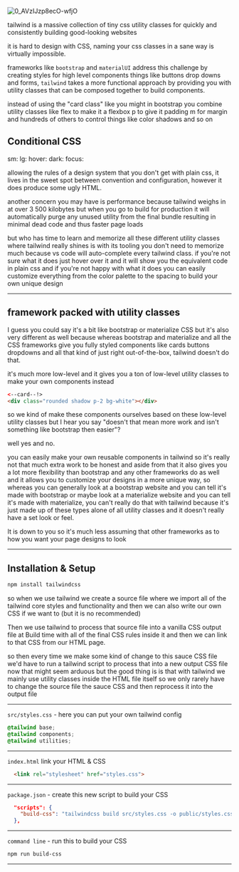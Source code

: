 
![0_AVzIJzp8ecO-wfjO](https://user-images.githubusercontent.com/55017307/135221317-95dfa98a-9b3d-4d69-b6b4-e3349d7a8562.jpg)

tailwind is a massive collection of tiny css utility classes for quickly and consistently building good-looking websites

it is hard to design with CSS, naming your css classes in a sane way is virtually impossible.

frameworks like `bootstrap` and `materialUI` address this challenge by creating styles for high level components things like buttons drop downs and forms, `tailwind` takes a more functional approach by providing you with utility classes that can be composed together to build components.

instead of using the "card class" like you might in bootstrap you combine utility classes like flex to make it a flexbox p to give it padding m for margin and hundreds of others to control things like color shadows and so on

## Conditional CSS

sm: lg: hover: dark: focus:

allowing the rules of a design system that you don't get with plain css, it lives in the sweet spot between convention and configuration, however it does produce some ugly HTML.

another concern you may have is performance because tailwind weighs in at over 3 500 kilobytes but when you go to build for production it will automatically purge any unused utility from the final bundle resulting in minimal dead code and thus faster page loads

but who has time to learn and memorize all these different utility classes where tailwind really shines is with its tooling you don't need to memorize much because vs code will auto-complete every tailwind class. if you're not sure what it does just hover over it and it will show you the equivalent code in plain css and if you're not happy with what it does you can easily customize everything from the color palette to the spacing to build your own unique design 

---

## framework packed with utility classes 

I guess you could say it's a bit like bootstrap or materialize CSS but it's also very different as well because whereas bootstrap and materialize and all the CSS frameworks give you fully styled components like cards buttons dropdowns and all that kind of just right out-of-the-box, tailwind doesn't do that.

it's much more low-level and it gives you a ton of low-level utility classes to make your own components instead

```HTML
<--card--!>
<div class="rounded shadow p-2 bg-white"></div>
```


so we kind of make these components ourselves based on these low-level utility classes but I hear you say "doesn't that mean more work and isn't something like bootstrap then easier"?

well yes and no.

you can easily make your own reusable components in tailwind so it's really not that much extra work to be honest and aside from that it also gives you a lot more flexibility than bootstrap and any other frameworks do as well and it allows you to customize your designs in a more unique way, so whereas you can generally look at a bootstrap website and you can tell it's made with bootstrap or maybe look at a materialize website and you can tell it's made with materialize, you can't really do that with tailwind because it's just made up of these types alone of all utility classes and it doesn't really have a set look or feel.

It is down to you so it's much less assuming that other frameworks as to how you want your page designs to look 

---

## Installation & Setup

```bash
npm install tailwindcss
```

so when we use tailwind we create a source file where we import all of the tailwind core styles and functionality and then we can also write our own CSS if we want to (but it is no recommended)

Then we use tailwind to process that source file into a vanilla CSS output file at Build time with all of the final CSS rules inside it and then we can link to that CSS from our HTML page.

so then every time we make some kind of change to this sauce CSS file we'd have to run a tailwind script to process that into a new output CSS file now that might seem arduous but the good thing is is that with tailwind we mainly use utility classes inside the HTML file itself so we only rarely have to change the source file the sauce CSS and then reprocess it into the output file

---

`src/styles.css` - here you can put your own tailwind config

```CSS
@tailwind base;
@tailwind components;
@tailwind utilities;
```

---


`index.html` link your HTML & CSS

```HTML
  <link rel="stylesheet" href="styles.css">
```

---

`package.json` - create this new script to build your CSS

```JSON
  "scripts": {
    "build-css": "tailwindcss build src/styles.css -o public/styles.css"
  },
```

---

`command line` - run this to build your CSS

```bash
npm run build-css
```

---

